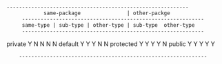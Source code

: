     -----------------------------------------------------------
	     		same-package               | other-packge         
	     -----------------------------------------------------------
	     same-type | sub-type | other-type | sub-type  other-type
	     -----------------------------------------------------------
private     Y           N           N           N          N
default     Y           Y           Y           N          N
protected   Y           Y           Y           Y          N
public      Y           Y           Y           Y          Y 
     
        -------------------------------------------------------------
